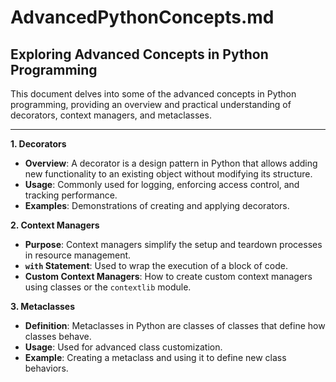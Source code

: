# AdvancedPythonConcepts.md

## Exploring Advanced Concepts in Python Programming

This document delves into some of the advanced concepts in Python programming, providing an overview and practical understanding of decorators, context managers, and metaclasses.

---

**1. Decorators**

- **Overview**: A decorator is a design pattern in Python that allows adding new functionality to an existing object without modifying its structure.
- **Usage**: Commonly used for logging, enforcing access control, and tracking performance.
- **Examples**: Demonstrations of creating and applying decorators.

**2. Context Managers**

- **Purpose**: Context managers simplify the setup and teardown processes in resource management.
- **`with` Statement**: Used to wrap the execution of a block of code.
- **Custom Context Managers**: How to create custom context managers using classes or the `contextlib` module.

**3. Metaclasses**

- **Definition**: Metaclasses in Python are classes of classes that define how classes behave.
- **Usage**: Used for advanced class customization.
- **Example**: Creating a metaclass and using it to define new class behaviors.
